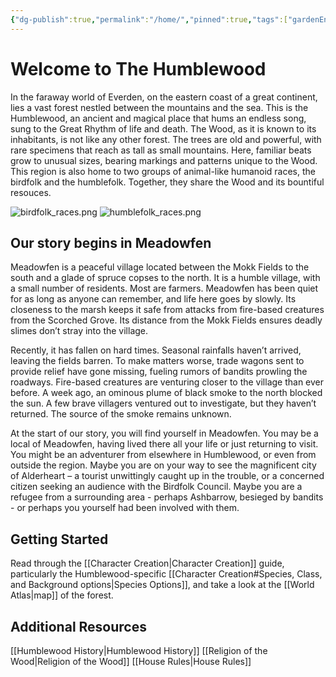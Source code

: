 ```yaml
---
{"dg-publish":true,"permalink":"/home/","pinned":true,"tags":["gardenEntry"]}
---
```


# Welcome to The Humblewood

In the faraway world of Everden, on the eastern coast of a great continent, lies a vast forest nestled between the mountains and the sea. This is the Humblewood, an ancient and magical place that hums an endless song, sung to the Great Rhythm of life and death. The Wood, as it is known to its inhabitants, is not like any other forest. The trees are old and powerful, with rare specimens that reach as tall as small mountains. Here, familiar beats grow to unusual sizes, bearing markings and patterns unique to the Wood. This region is also home to two groups of animal-like humanoid races, the birdfolk and the humblefolk. Together, they share the Wood and its bountiful resouces.


![birdfolk_races.png](/img/user/assets/birdfolk_races.png)
![humblefolk_races.png](/img/user/assets/humblefolk_races.png)


## Our story begins in Meadowfen

Meadowfen is a peaceful village located between the Mokk Fields to the south and a glade of spruce copses to the north. It is a humble village, with a small number of residents. Most are farmers. Meadowfen has been quiet for as long as anyone can remember, and life here goes by slowly. Its closeness to the marsh keeps it safe from attacks from fire-based creatures from the Scorched Grove. Its distance from the Mokk Fields ensures deadly slimes don’t stray into the village.

Recently, it has fallen on hard times. Seasonal rainfalls haven’t arrived, leaving the fields barren. To make matters worse, trade wagons sent to provide relief have gone missing, fueling rumors of bandits prowling the roadways. Fire-based creatures are venturing closer to the village than ever before. A week ago, an ominous plume of black smoke to the north blocked the sun. A few brave villagers ventured out to investigate, but they haven’t returned. The source of the smoke remains unknown.

At the start of our story, you will find yourself in Meadowfen. You may be a local of Meadowfen, having lived there all your life or just returning to visit. You might be an adventurer from elsewhere in Humblewood, or even from outside the region. Maybe you are on your way to see the magnificent city of Alderheart – a tourist unwittingly caught up in the trouble, or a concerned citizen seeking an audience with the Birdfolk Council. Maybe you are a refugee from a surrounding area - perhaps Ashbarrow, besieged by bandits - or perhaps you yourself had been involved with them. 

## Getting Started

Read through the [[Character Creation\|Character Creation]] guide, particularly the Humblewood-specific [[Character Creation#Species, Class, and Background options\|Species Options]], and take a look at the [[World Atlas\|map]] of the forest. 

## Additional Resources
[[Humblewood History\|Humblewood History]]
[[Religion of the Wood\|Religion of the Wood]]
[[House Rules\|House Rules]]

